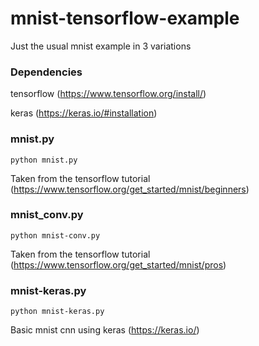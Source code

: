 # mnist-tensorflow-example
Just the usual mnist example in 3 variations

### Dependencies
tensorflow (https://www.tensorflow.org/install/)

keras (https://keras.io/#installation)

### mnist.py

`python mnist.py`

Taken from the tensorflow tutorial (https://www.tensorflow.org/get_started/mnist/beginners)

### mnist_conv.py

`python mnist-conv.py`

Taken from the tensorflow tutorial (https://www.tensorflow.org/get_started/mnist/pros)

### mnist-keras.py

`python mnist-keras.py`

Basic mnist cnn using keras (https://keras.io/)

